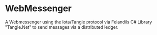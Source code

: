 # WebMessenger


A Webmessenger using the Iota/Tangle protocol via Felandils C# Library "Tangle.Net" to send messages via a distributed ledger.
